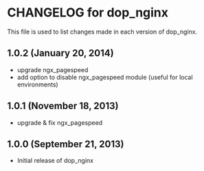 # CHANGELOG for dop_nginx

This file is used to list changes made in each version of dop_nginx.

## 1.0.2  (January 20, 2014)

* upgrade ngx_pagespeed
* add option to disable ngx_pagespeed module (useful for local environments)

## 1.0.1  (November 18, 2013)

* upgrade & fix ngx_pagespeed

## 1.0.0  (September 21, 2013)

* Initial release of dop_nginx